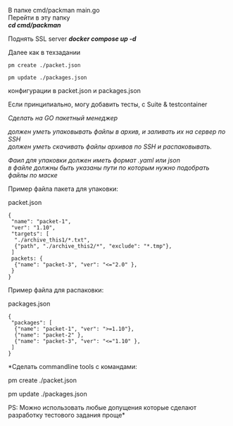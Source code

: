 В папке cmd/packman main.go<br>
Перейти в эту папку<br>
***cd cmd/packman***

Поднять SSL server
***docker compose up -d***

Далее как в техзадании 
```
pm create ./packet.json

pm update ./packages.json
```

конфигурации в packet.json и packages.json

Если принципиально, могу добавить тесты, с Suite & testcontainer


*Сделать на GO пакетный менеджер*

*должен уметь упаковывать файлы в архив, и заливать их на сервер по SSH*<br>
*должен уметь скачивать файлы архивов по SSH и распаковывать.*<br>

*Фаил для упаковки должен иметь формат .yaml или json*<br>
*в файле должны быть указаны пути по которым нужно подобрать файлы по маске*<br>

Пример файла пакета для упаковки:

packet.json
```
{
 "name": "packet-1",
 "ver": "1.10",
 "targets": [
  "./archive_this1/*.txt",
  {"path", "./archive_this2/*", "exclude": "*.tmp"},
 ]
 packets: {
  {"name": "packet-3", "ver": "<="2.0" },
 }
}
```
Пример файла для распаковки:

packages.json
```
{
 "packages": [
  {"name": "packet-1", "ver": ">=1.10"},
  {"name": "packet-2" },
  {"name": "packet-3", "ver": "<="1.10" },
 ]
}
```
*Сделать commandline tools с командами:

pm create ./packet.json

pm update ./packages.json

PS: Можно использовать любые допущения которые сделают разработку тестового задания проще*

